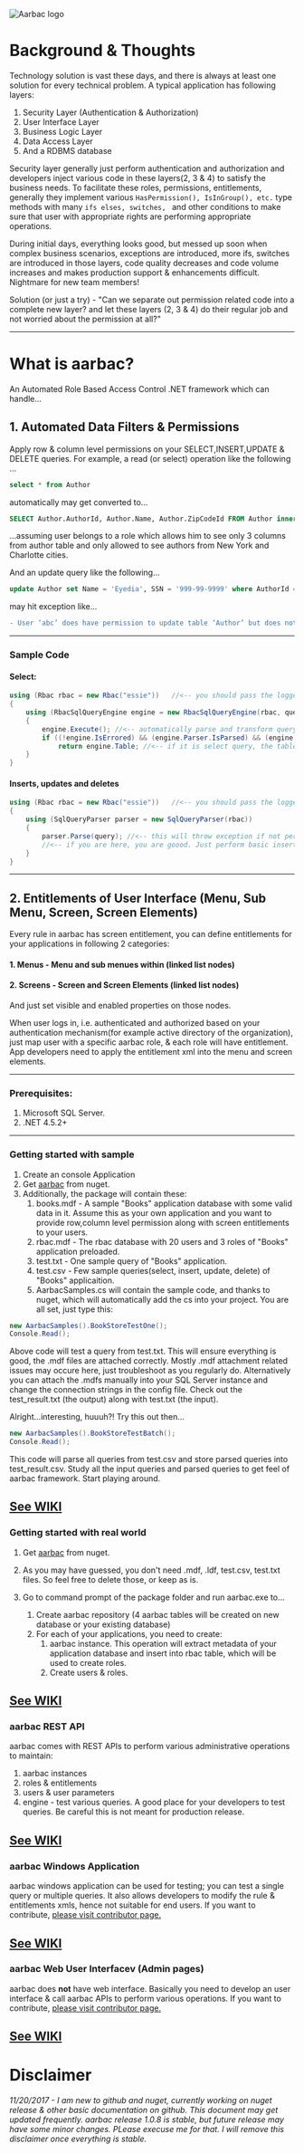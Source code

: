![Aarbac logo](https://github.com/eyedia/aarbac/blob/master/Eyedia.Aarbac.Framework/Graphics/rbac_128.png)

# Background & Thoughts
Technology solution is vast these days, and there is always at least one solution for every technical problem. A typical application has following layers:
1. Security Layer (Authentication & Authorization)
2. User Interface Layer
3. Business Logic Layer
4. Data Access Layer
5. And a RDBMS database

Security layer generally just perform authentication and authorization and developers inject various code in these layers(2, 3 & 4) to satisfy the business needs. To facilitate these roles, permissions, entitlements, generally they implement various ```HasPermission(), IsInGroup(), etc.``` type methods with many ```ifs elses, switches, ``` and other conditions to make sure that user with appropriate rights are performing appropriate operations.

During initial days, everything looks good, but messed up soon when complex business scenarios, exceptions are introduced, more ifs, switches are introduced in those layers, code quality decreases and code volume increases and makes production support & enhancements difficult. Nightmare for new team members! 

Solution (or just a try) - "Can we separate out permission related code into a complete new layer? and let these layers (2, 3 & 4) do their regular job and not worried about the permission at all?"

---
# What is aarbac?
An Automated Role Based Access Control .NET framework which can handle...

## 1. Automated Data Filters & Permissions
Apply row & column level permissions on your SELECT,INSERT,UPDATE & DELETE queries. For example, a read (or select) operation like the following …

```sql
select * from Author
```
automatically may get converted to...

```sql
SELECT Author.AuthorId, Author.Name, Author.ZipCodeId FROM Author inner join [ZipCode] [t9] on [t9].ZipCodeId = [Author].ZipCodeId inner join [City] [t10] on [t10].CityId = [t9].CityId WHERE t10.Name in ('New York','Charlotte')
```

...assuming user belongs to a role which allows him to see only 3 columns from author table and only allowed to see authors from New York and Charlotte cities.

And an update query like the following...

```sql
update Author set Name = 'Eyedia', SSN = '999-99-9999' where AuthorId = 9999
```
may hit exception like...

```diff
- User ‘abc’ does have permission to update table ‘Author’ but does not have permission to update column ‘SSN’
```
---
### Sample Code
#### Select:
```cs
using (Rbac rbac = new Rbac("essie"))   //<-- you should pass the logged in user name from the context
{
    using (RbacSqlQueryEngine engine = new RbacSqlQueryEngine(rbac, query))
    {
        engine.Execute(); //<-- automatically parse and transform query based on role
        if ((!engine.IsErrored) && (engine.Parser.IsParsed) && (engine.Parser.QueryType == RbacQueryTypes.Select))
            return engine.Table; //<-- if it is select query, the table will be loaded
    }
}
```
#### Inserts, updates and deletes
```cs
using (Rbac rbac = new Rbac("essie"))   //<-- you should pass the logged in user name from the context
{
    using (SqlQueryParser parser = new SqlQueryParser(rbac))
    {
        parser.Parse(query); //<-- this will throw exception if not permitted                   
        //<-- if you are here, you are goood. Just perform basic insert/update/delete here.
    }
}
```
---
## 2. Entitlements of User Interface (Menu, Sub Menu, Screen, Screen Elements)
Every rule in aarbac has screen entitlement, you can define entitlements for your applications in following 2 categories:
#### 1. Menus - Menu and sub menues within (linked list nodes)
#### 2. Screens - Screen and Screen Elements (linked list nodes)

And just set visible and enabled properties on those nodes.

When user logs in, i.e. authenticated and authorized based on your authentication mechanism(for example active directory of the organization), just map user with a specific aarbac role, & each role will have entitlement. App developers need to apply the entitlement xml into the menu and screen elements.

---
### Prerequisites:
1. Microsoft SQL Server.
2. .NET 4.5.2+
---
### Getting started with sample
1. Create an console Application
2. Get [aarbac](https://www.nuget.org/packages/aarbac.NET/) from nuget.
3. Additionally, the package will contain these:
    1. books.mdf - A sample "Books" application database with some valid data in it. Assume this as your own application and you want to provide row,column level permission along with screen entitlements to your users.
    2. rbac.mdf - The rbac database with 20 users and 3 roles of "Books" application preloaded.
    3. test.txt - One sample query of "Books" application.
    4. test.csv - Few sample queries(select, insert, update, delete) of "Books" applicaition.
    5. AarbacSamples.cs will contain the sample code, and thanks to nuget, which will automatically add the cs into your project. You are all set, just type this:
```cs
new AarbacSamples().BookStoreTestOne();
Console.Read();
```
Above code will test a query from test.txt. This will ensure everything is good, the .mdf files are attached correctly. Mostly .mdf attachment related issues may occure here, just troubleshoot as you regularly do. Alternatively you can attach the .mdfs manually into your SQL Server instance and change the connection strings in the config file. Check out the test_result.txt (the output) along with test.txt (the input).

Alright...interesting, huuuh?! Try this out then...
```cs
new AarbacSamples().BookStoreTestBatch();
Console.Read();
```
This code will parse all queries from test.csv and store parsed queries into test_result.csv. Study all the input queries and parsed queries to get feel of aarbac framework. Start playing around.

[See WIKI](https://github.com/eyedia/aarbac/wiki)
---
### Getting started with real world
1. Get [aarbac](https://www.nuget.org/packages/aarbac.NET/) from nuget.
2. As you may have guessed, you don't need .mdf, .ldf, test.csv, test.txt files. So feel free to delete those, or keep as is.
3. Go to command prompt of the package folder and run aarbac.exe to...

    1. Create aarbac repository (4 aarbac tables will be created on new database or your existing database)
    2. For each of your applications, you need to create:
        1. aarbac instance. This operation will extract metadata of your application database and insert into rbac table, which will be used to create roles.
        3. Create users & roles.
   
[See WIKI](https://github.com/eyedia/aarbac/wiki)
---
### aarbac REST API
aarbac comes with REST APIs to perform various administrative operations to maintain:
1. aarbac instances
2. roles & entitlements
3. users & user parameters
4. engine - test various queries. A good place for your developers to test queries. Be careful this is not meant for production release.

[See WIKI](https://github.com/eyedia/aarbac/wiki)
---
### aarbac Windows Application
aarbac windows application can be used for testing; you can test a single query or multiple queries. It also allows developers to modify the rule & entitlements xmls, hence not suitable for end users.  If you want to contribute, [please visit contributor page.](https://github.com/eyedia/aarbac/wiki/Contributors)

[See WIKI](https://github.com/eyedia/aarbac/wiki)
---
### aarbac Web User Interfacev (Admin pages)
aarbac does __not__ have web interface. Basically you need to develop an user interface & call aarbac APIs to perform various operations. If you want to contribute, [please visit contributor page.](https://github.com/eyedia/aarbac/wiki/Contributors)

[See WIKI](https://github.com/eyedia/aarbac/wiki)
---
# Disclaimer
*11/20/2017 - I am new to github and nuget, currently working on nuget release & other basic documentation on github. This document may get updated frequently. aarbac release 1.0.8 is stable, but future release may have some minor changes. PLease execuse me for that. I will remove this disclaimer once everything is stable.*
